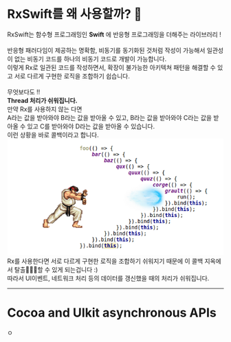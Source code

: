 # RxSwift를 왜 사용할까? 🤔
RxSwift는 함수형 프로그래밍인 **Swift** 에 반응형 프로그래밍을 더해주는 라이브러리 ! <br>
<br>
반응형 패러다임이 제공하는 명확함, 비동기를 동기화된 것처럼 작성이 가능해서 일관성이 없는 비동기 코드를 하나의 비동기 코드로 개발이 가능합니다. <br>
이렇게 Rx로 일관된 코드를 작성하면서, 확장이 불가능한 아키텍쳐 패턴을 해결할 수 있고 서로 다르게 구현한 로직을 조합하기 쉽습니다. <br>
<br>
무엇보다도 !! <br>
**Thread 처리가 쉬워집니다.** <br>
만약 Rx를 사용하지 않는 다면 <br>
A라는 값을 받아와야 B라는 값을 받아올 수 있고, B라는 값을 받아와야 C라는 값을 받아올 수 있고 C를 받아와야 D라는 값을 받아올 수 있습니다. <br>
이런 상황을 바로 콜백이라고 합니다.  <br>
![promise_01](./img/promise_01.png)
Rx를 사용한다면 서로 다르게 구현한 로직을 조합하기 쉬워지기 때문에 이 콜백 지옥에서 탈출🏃🏻‍♀️할 수 있게 되는겁니다 :)  <br>
따라서 UI이벤트, 네트워크 처리 등의 데이터를 갱신했을 때의 처리가 쉬워집니다.  <br>

---


# Cocoa and UIkit asynchronous APIs 
ㅇ
